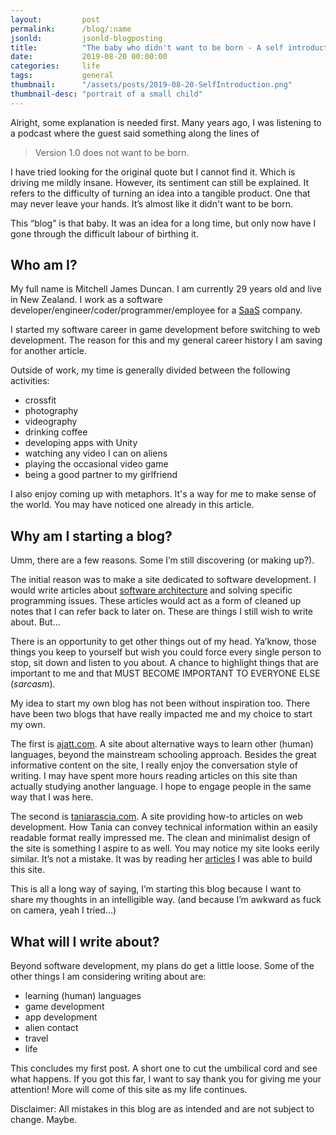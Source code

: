 ```yaml
---
layout:         post
permalink:      /blog/:name
jsonld:         jsonld-blogposting
title:          "The baby who didn't want to be born - A self introduction"
date:           2019-08-20 00:00:00
categories:     life
tags:           general
thumbnail:      "/assets/posts/2019-08-20-SelfIntroduction.png"
thumbnail-desc: "portrait of a small child"
---
```

Alright, some explanation is needed first. Many years ago, I was listening to a podcast where the guest said something along the lines of

>Version 1.0 does not want to be born.

I have tried looking for the original quote but I cannot find it. Which is driving me mildly insane. However, its sentiment can still be explained. It refers to the difficulty of turning an idea into a tangible product. One that may never leave your hands. It’s almost like it didn't want to be born.

This “blog” is that baby. It was an idea for a long time, but only now have I gone through the difficult labour of birthing it. 

## Who am I?

My full name is Mitchell James Duncan. I am currently 29 years old and live in New Zealand. I work as a software developer/engineer/coder/programmer/employee for a [SaaS](https://en.wikipedia.org/wiki/Software_as_a_service) company. 

I started my software career in game development before switching to web development. The reason for this and my general career history I am saving for another article. 

Outside of work, my time is generally divided between the following activities:

* crossfit
* photography
* videography
* drinking coffee
* developing apps with Unity
* watching any video I can on aliens
* playing the occasional video game
* being a good partner to my girlfriend

I also enjoy coming up with metaphors. It's a way for me to make sense of the world. You may have noticed one already in this article.

## Why am I starting a blog?

Umm, there are a few reasons. Some I’m still discovering (or making up?).

The initial reason was to make a site dedicated to software development. I would write articles about [software architecture](https://en.wikipedia.org/wiki/Software_architecture) and solving specific programming issues. These articles would act as a form of cleaned up notes that I can refer back to later on. These are things I still wish to write about. But...

There is an opportunity to get other things out of my head. Ya’know, those things you keep to yourself but wish you could force every single person to stop, sit down and listen to you about. A chance to highlight things that are important to me and that MUST BECOME IMPORTANT TO EVERYONE ELSE <span class="whisper">(*sarcasm*)</span>. 

My idea to start my own blog has not been without inspiration too. There have been two blogs that have really impacted me and my choice to start my own.

The first is [ajatt.com](http://www.ajatt.com). A site about alternative ways to learn other (human) languages, beyond the mainstream schooling approach. Besides the great informative content on the site, I really enjoy the conversation style of writing. I may have spent more hours reading articles on this site than actually studying another language. I hope to engage people in the same way that I was here.

The second is [taniarascia.com](https://www.taniarascia.com). A site providing how-to articles on web development. How Tania can convey technical information within an easily readable format really impressed me. The clean and minimalist design of the site is something I aspire to as well. You may notice my site looks eerily similar. It’s not a mistake. It was by reading her [articles](https://www.taniarascia.com/make-a-static-website-with-jekyll/) I was able to build this site.

This is all a long way of saying, I’m starting this blog because I want to share my thoughts in an intelligible way. <span class="whisper">(and because I’m awkward as fuck on camera, yeah I tried...)</span>

## What will I write about?

Beyond software development, my plans do get a little loose. Some of the other things I am considering writing about are:

* learning (human) languages
* game development
* app development
* alien contact
* travel
* life

This concludes my first post. A short one to cut the umbilical cord and see what happens. If you got this far, I want to say thank you for giving me your attention! More will come of this site as my life continues.

<span class="whisper">Disclaimer: All mistakes in this blog are as intended and are not subject to change. Maybe.</span>